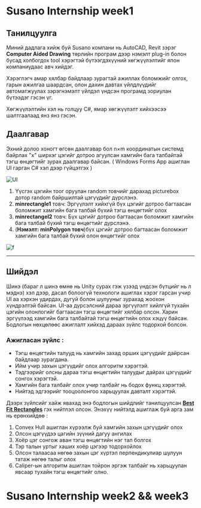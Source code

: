 
# Susano Internship week1
 
## Танилцуулга

Миний дадлага хийж буй Susano компани нь AutoCAD, Revit зэрэг **Computer Aided Drawing** төрлийн програм дээр нэмэлт plug-in болон бусад холбогдох tool хэрэгтэй бүтээгдэхүүний хөгжүүлэлтийг япон компаниудаас авч хийдэг. 

Хэрэглэгч амар хялбар байдлаар зурагтай ажиллах боломжийг олгох, гарын ажилгаа шаардсан, олон дахин давтах үйлдлүүдийг автоматжуулах зэрэгнэмэлт үйлдэл үндсэн програмд зориулан бүтээдэг гэсэн үг.

Хөгжүүлэлтийн хэл нь голцуу C#, ямар хөгжүүлэлт хийхээсээ шалтгаалаад янз янз гэсэн.
## Даалгавар

Эхний долоо хоногт өгсөн даалгавар бол n×m  координатын системд байрлах "x" ширхэг цэгийг дотроо агуулсан хамгийн бага талбайтай тэгш өнцөгтийг зурах даалгавар байсан.
( Windows Forms App ашиглан UI гарган C# хэл дээр гүйцэтгэх )

![UI](https://i.imgur.com/tjXxazb.png)

1. Үүсгэх цэгийн тоог оруулан random товчийг дарахад picturebox дотор random байршилтай цэгүүдийг дүрслэнэ.
2. **minrectangle1** товч: Эргүүлэлт хийхгүй бүх цэгийг дотроо багтаасан боломжит хамгийн бага талбай бүхий тэгш өнцөгтийг олох 
3. **minrectangel2** товч: Бүх цэгийг дотроо багтаасан боломжит хамгийн бага талбай бүхий тэгш өнцөгтийг дүрслэнэ.
4. (**Нэмэлт: minPolygon товч**)бүх цэгийг дотроо багтаасан боломжит хамгийн бага талбай бүхий олон өнцөгтийг олох 

![f](https://i.imgur.com/XebuAYX.png)

---
## Шийдэл

Шинэ (бараг л шинэ өмнө нь Unity сурах гэж үзээд үндсэн бүтцийг нь л мэднэ) хэл дээр, дасал болоогүй технологи ашиглах хэрэг гарсан учир UI аа хэрхэн удирдах, дугуй болон шулууныг зурахад жоохон хүндрэлтэй байсан. UI-аа дүрсэлсний дараа эргүүлэлт хийлгүй тухайн цэгийн олонлогийг багтаасан тэгш өнцөгтийг хялбар олсон. Харин эргүүлээд хамгийн бага талбайтай тэгш өнцөгтийн олох хэцүү байсан. Бодлогын нөхцөлөөс ажиглалт хийхэд дараах зүйлс тодорхой болсон.
### Ажигласан зүйлс :

- Тэгш өнцөгтийн талууд нь хамгийн захад орших цэгүүдийг дайрсан байдлаар зурагдана.
-  Ийм учир захын цэгүүдийг олох алгоритм хэрэгтэй.
- Тэдгээрийг олсны дараа тэгш өнцөгтийн талуудыг дайрах цэгүүдийг сонгох хэрэгтэй.
- Хамгийн бага талбайг олох учир талбайг нь бодох функц хэрэгтэй.
- Нийтэд эдгээрийг тооцоолонгоо харьцуулах давталт хэрэгтэй.

Дээрх зүйлсийг хайж явахад энэ бодлогын шийдлийг танилцуулсан [**Best Fit Rectangles**](http://datagenetics.com/blog/march12014/index.html) гэх нийтлэл олсон. Энэхүү нийтэлд ашиглаж буй арга зам нь ерөнхийдөө :

1. Convex Hull ашиглан хүрээлж буй хамгийн захын цэгүүдийг олох
2. Олсон цэгүүдээ цагийн зүүний дагуу ангилах
3. Хоёр цэг сонгож аван тэгш өнцөгтийн нэг тал болгох
4. Тэр талын уртыг хаших хоёр цэгээр тодорхойлох
5. Олсон талаасаа нөгөө захын цэг хүртэл перпендикулиар шулуун татаж нөгөө талыг олох
6.  Caliper-ын алгоритм ашиглан тойрон эргэж талбайг нь харьцуулан явсаар тухайн тэгш өнцөгтийг олно.


# Susano Internship week2 && week3



